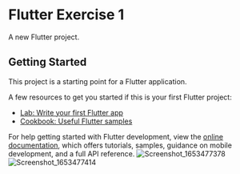 # Flutter Exercise 1

A new Flutter project.

## Getting Started

This project is a starting point for a Flutter application.

A few resources to get you started if this is your first Flutter project:

- [Lab: Write your first Flutter app](https://docs.flutter.dev/get-started/codelab)
- [Cookbook: Useful Flutter samples](https://docs.flutter.dev/cookbook)

For help getting started with Flutter development, view the
[online documentation](https://docs.flutter.dev/), which offers tutorials,
samples, guidance on mobile development, and a full API reference.
![Screenshot_1653477378](https://user-images.githubusercontent.com/85486860/170250035-826b0716-3d44-4e63-ac4f-d5fa4bde1497.png)
![Screenshot_1653477414](https://user-images.githubusercontent.com/85486860/170250081-931d0712-ba88-4692-ab5a-c812ac0961f1.png)

